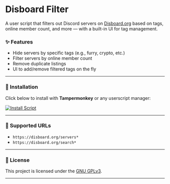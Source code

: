 # Disboard Filter

A user script that filters out Discord servers on [Disboard.org](https://disboard.org) based on tags, online member count, and more — with a built-in UI for tag management.

### ✨ Features

- Hide servers by specific tags (e.g., furry, crypto, etc.)
- Filter servers by online member count
- Remove duplicate listings
- UI to add/remove filtered tags on the fly

---

### 🔧 Installation

Click below to install with **Tampermonkey** or any userscript manager:

[![Install Script](https://img.shields.io/badge/Install%20Script-Disboard%20Filter-brightgreen?style=for-the-badge&logo=greasyfork)](https://github.com/wintrick/disboard-filter/raw/main/disboard-filter.user.js)

---

### 🧩 Supported URLs

- `https://disboard.org/servers*`
- `https://disboard.org/search*`

---

### 📄 License

This project is licensed under the [GNU GPLv3](LICENSE).

---
